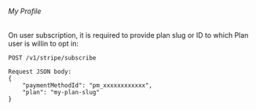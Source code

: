 ###### My Profile

On user subscription, it is required to provide plan slug or ID to which Plan user is willin to opt in:
```
POST /v1/stripe/subscribe

Request JSON body:
{
    "paymentMethodId": "pm_xxxxxxxxxxxx",
    "plan": "my-plan-slug"
}
```
